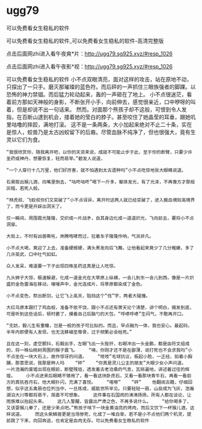 # ugg79
可以免费看女生稳私的软件

可以免费看女生稳私的软件_可以免费看女生稳私的软件-高清完整版

点击后面网zhi进入看午夜爽*片：http://ugg79.sg925.xyz/#resp_1026

点击后面网zhi进入看午夜影*视：http://ugg79.sg925.xyz/#resp_1026

可以免费看女生稳私的软件    小不点双眼清亮，面对这样的攻击，站在原地不动，只探出了一只手。磨灭那璀璨的蓝色符。而后砰的一声抓住三眼族强者的脚踝。以恐怖的神力禁锢。而后猛力轮动起来，轰的一声砸在了地上。    小不点很迷茫，看着前方那如天神般的身影，不断张开小手，向前伸去，感觉很亲近，口中咿呀的叫着，但是却说不出一句话来。    然而。对面那个熊孩子却不这般，可恨到令人发指，在百断山逮到机会，搂着她的莹白的脖子。甚至咬住了她晶莹的耳垂，跟她叽里咕噜的摔跤，满地打滚。    这不是一条两条，大小加起来绝对不止二十条，实在是惊人，蛟兽乃是太古凶蛟留下的后裔。尽管血脉不纯净了，但也很强大，竟有生灵以它们为食。

    “我很欣赏你，随我离开吧，以你的天资来说，成就不可能止步于此，至于你的断臂，只要少许圣药或神丹，想要恢复，轻而易举。”碧发人说道，

    “一个人穿行十几万里，他们好厉害，就不怕遇到太古遗种吗”小不点吃惊地张大眼睛说道。

    石昊取出猴儿酒，向嘴里倒去，“咕咚咕咚”喝下一斤多，躯体发光，有了光泽，不再像方才那般灰暗，若死人般。

    “林虎叔、飞蛟叔你们又突破了”小不点讶异，离开时这两人就已经突破了，进入搬血境较高境界了，而今更是开辟出洞天了。

    仅一瞬间，周围霞光隆隆，交织成一片战矛，自其身边化成一道道炽光，飞向前去，要将小不点洞穿。

    大街上，不时有凶兽嘶吼，奔腾咆哮而过，拉着车子隆隆作响，气派非凡。

    小不点大喝，竟迎了上去，准备硬撼硬，满头黑发向后飞舞。让他看起来竟少了几分稚嫩，多了几许英武，口中吐气如虹。

    众人发呆，难道要一下子出现四株圣药这真是让人吃惊。

    九头狮子大惊，极速躲避，化成一道金光在大草原上纵横，一会儿到东一会儿到西，像是一片炽盛的金色雷海在移动，嗖嗖声中，金光连成片，将草原都染成了金色。

    小不点变色，祭出断剑，让它飞上高天，阻挡这个“伐”字，两者大碰撞。

    大红鸟原本跟打了鸡血般，准备不依不饶，跟小不点还有萧天论个清楚，讲个明白，揭发到底，可是听到这些话后，顿时萎了，摸着自己后脑勺的大包，“呼哧呼哧”生闷气，不敢再开口。

    “无妨，毅儿生有重瞳，岂是一般的孩子可比拟的。而且，早点融为一体，我也安心。最起码，半年内即便有人发现，也无法移植至尊骨，过于频繁必会枯死。”

    且在这一刻，虚空颤抖，石毅出手，左眼飞出一头狴犴，右眼冲出一头金鹏，都是由符文组成的，将一株仙桃树周围的猴子震飞。    “咦，你刚才还不是在鄙薄，说打死也不会求我吗”小不点坐在一块大石上，故作惊讶的问道。    “吱吱”毛球抗议，板起小脸，一正经，拍着小胸脯，那意思说，我那是种人吗    “砰”    “你真是灵儿公主的朋友”大眼少女小声问道。    一片浩瀚的废墟出现在眼前，断壁残垣，透发着古老沧桑的气息，瓦砾遍地，讲述着过往的辉煌。    小不点进来后眼睛不够用了，看一看这块卧虎石，又看一看那块青牛石，再看一看前方的真犼吞月石，他大眼扑闪，充满了喜悦。    “喀嚓”    “砰”    他翻阅古籍，仔细回想，似乎这五禽扇也位列当中，一旦炼成，威能世所罕见。只要轻轻一扇，山岳成为飞灰，浩瀚湖泊大川等都将蒸干，简直不可想象。    这件事在石国闹的沸沸扬扬，所有人都在谈论，让雨族难以抬起头来。    这几人警醒，皆露出严肃之色，不再多说什么。    “给你喝多了，又该耍猴儿拳了，还是少来点吧。”熊孩子啃下一块金黄油亮的烤肉，而后又饮下一杯猴儿酒，这样说道。    而这头紫鳞兽更是当场惨死，化成了一堆白骨。若不是小不点他们两个机灵，提前跳了下来，向回奔逃，也肯定是血肉无存。可以免费看女生稳私的软件
